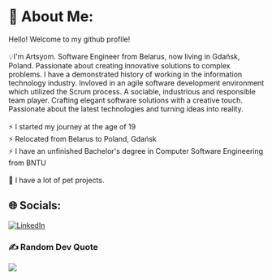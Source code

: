 # 💫 About Me:
Hello! Welcome to my github profile!<br><br>💡I'm Artsyom. Software Engineer from Belarus, now living in Gdańsk, Poland. Passionate about creating innovative solutions to complex problems. 
I have a demonstrated history of working in the information technology industry. Invloved in an agile software development environment which utilized the Scrum process. A sociable, industrious and responsible team player. Crafting elegant software solutions with a creative touch. Passionate about the latest technologies and turning ideas into reality.<br><br>⚡ I started my journey at the age of 19<br>⚡ Relocated from Belarus to Poland, Gdańsk<br>⚡ I have an unfinished Bachelor's degree in Computer Software Engineering from BNTU <br/><br/> 📑 I have a lot of pet projects.


## 🌐 Socials:
[![LinkedIn](https://img.shields.io/badge/LinkedIn-%230077B5.svg?logo=linkedin&logoColor=white)](https://linkedin.com/in/artyom-kolosov/) 

### ✍️ Random Dev Quote
![](https://quotes-github-readme.vercel.app/api?type=horizontal&theme=radical)
